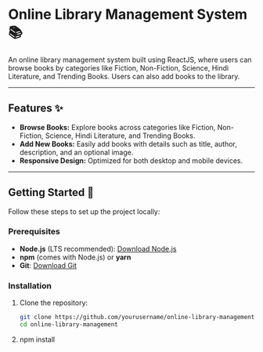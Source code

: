 # Online Library Management System 📚

An online library management system built using ReactJS, where users can browse books by categories like Fiction, Non-Fiction, Science, Hindi Literature, and Trending Books. Users can also add books to the library.

---

## Features ✨
- **Browse Books:** Explore books across categories like Fiction, Non-Fiction, Science, Hindi Literature, and Trending Books.
- **Add New Books:** Easily add books with details such as title, author, description, and an optional image.
- **Responsive Design:** Optimized for both desktop and mobile devices.

---

## Getting Started 🚀

Follow these steps to set up the project locally:

### Prerequisites
- **Node.js** (LTS recommended): [Download Node.js](https://nodejs.org/)
- **npm** (comes with Node.js) or **yarn**
- **Git**: [Download Git](https://git-scm.com/)

### Installation

1. Clone the repository:
   ```bash
   git clone https://github.com/yourusername/online-library-management.git
   cd online-library-management
2. npm install

